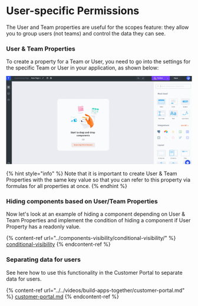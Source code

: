# User-specific Permissions

The User and Team properties are useful for the scopes feature: they allow you to group users (not teams) and control the data they can see.

### User & Team Properties

To create a property for a Team or User, you need to go into the settings for the specific Team or User in your application, as shown below:

![](../../.gitbook/assets/testgif68.gif)

{% hint style="info" %}
Note that it is important to create User & Team Properties with the same key value so that you can refer to this property via formulas for all properties at once.
{% endhint %}

### Hiding components based on User/Team Properties

Now let's look at an example of hiding a component depending on User & Team Properties and implement the condition of hiding a component if User Property has a readonly value.

{% content-ref url="../components-visibility/conditional-visibility/" %}
[conditional-visibility](../components-visibility/conditional-visibility/)
{% endcontent-ref %}

### Separating data for users

See here how to use this functionality in the Customer Portal to separate data for users.

{% content-ref url="../../videos/build-apps-together/customer-portal.md" %}
[customer-portal.md](../../videos/build-apps-together/customer-portal.md)
{% endcontent-ref %}
